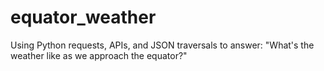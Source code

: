 # equator_weather
Using Python requests, APIs, and JSON traversals to answer: "What's the weather like as we approach the equator?"
